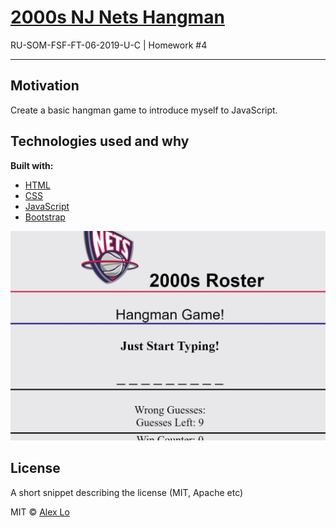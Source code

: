 
# [2000s NJ Nets Hangman](https://alexlo15.github.io/2000snetshangman/)
RU-SOM-FSF-FT-06-2019-U-C | Homework #4

___

## Motivation
Create a basic hangman game to introduce myself to JavaScript.

## Technologies used and why

**Built with:**
* [HTML](https://www.w3schools.com/html/)
* [CSS](https://www.w3schools.com/css/)
* [JavaScript](https://www.javascript.com/)
* [Bootstrap](https://www.Bootstrap.com/)


![SShot](assets/images/hangman.JPG)

## License
A short snippet describing the license (MIT, Apache etc)

MIT © 
[Alex Lo](https://github.com/alexlo15)





